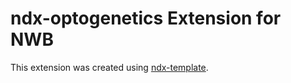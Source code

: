 # ndx-optogenetics Extension for NWB

This extension was created using [ndx-template](https://github.com/nwb-extensions/ndx-template).
